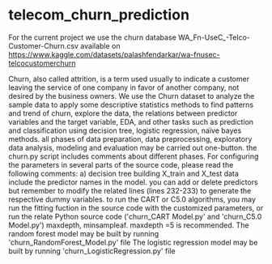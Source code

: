 # telecom_churn_prediction
For the current project we use the churn database WA_Fn-UseC_-Telco-Customer-Churn.csv available on https://www.kaggle.com/datasets/palashfendarkar/wa-fnusec-telcocustomerchurn 

Churn, also called attrition, is a term used usually to indicate a customer leaving the service of one company in favor of another company, 
not desired by the business owners. We use the Churn dataset to analyze the sample data to apply some descriptive statistics methods to find 
patterns and trend of churn, explore the data, the relations between predictor variables and the target variable, EDA, and other tasks such as 
prediction and classification using decision tree, logistic regression, naïve bayes methods.
all phases of data preparation, data preprocessing, exploratory data analysis, modeling and evaluation may be carried out one-button.
the churn.py script includes comments about different phases.
For configuring the parameters in several parts of the source code, please read the following comments:
 a) decision tree building 
 X_train and X_test data include the predictor names in the model. you can add or delete predictors
 but remember to modify the related lines (lines 232-233) to generate the respective dummy variables.
 to run the CART or C5.0 algorithms, you may run the fitting fuction in the source code with the customized parameters, or run the relate Python source code
 ('churn_CART Model.py' and 'churn_C5.0 Model.py')
 maxdepth, minsampleaf. maxdepth =5 is recommended.
The random forest model may be built by running 'churn_RandomForest_Model.py' file
The logistic regression  model may be built by running 'churn_LogisticRegression.py' file
